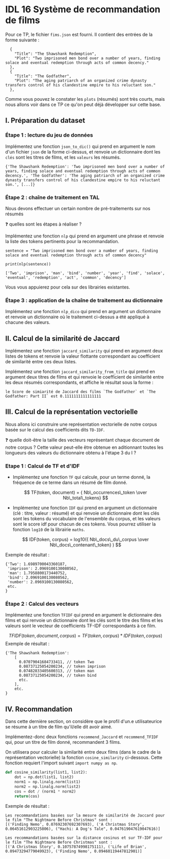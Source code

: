 
# IDL 16 Système de recommandation de films

Pour ce TP, le fichier `fims.json` est fourni. Il contient des entrées de la forme suivante : 

```jsonld
  {
    "Title": "The Shawshank Redemption",
    "Plot": "Two imprisoned men bond over a number of years, finding solace and eventual redemption through acts of common decency."
  },
  {
    "Title": "The Godfather",
    "Plot": "The aging patriarch of an organized crime dynasty transfers control of his clandestine empire to his reluctant son."
  },
```

Comme vous pouvez le constater les `plots` (résumés) sont très courts, mais nous allons voir dans ce TP ce qu'on peut déjà développer sur cette base.

## I. Préparation du dataset

### Étape 1 : lecture du jeu de données 

Implémentez une fonction `json_to_dic()` qui prend en argument le nom d'un fichier `json` de la forme ci-dessus, et renvoie un dictionnaire dont les `clés` sont les titres de films, et les `valeurs` les résumés.

```python!
{'The Shawshank Redemption': 'Two imprisoned men bond over a number of years, finding solace and eventual redemption through acts of common decency.', 'The Godfather': 'The aging patriarch of an organized crime dynasty transfers control of his clandestine empire to his reluctant son.', [...]}
```



### Étape 2 : chaîne de traitement en TAL 

Nous devons effectuer un certain nombre de pré-traitements sur nos résumés 

:question: quelles sont les étapes à réaliser ?

Implémentez une fonction `nlp` qui prend en argument une phrase et renvoie la liste des tokens pertinents pour la recommandation.

```python!
sentence = "Two imprisoned men bond over a number of years, finding solace and eventual redemption through acts of common decency"

print(nlp(sentence))

['Two', 'imprison', 'man', 'bind', 'number', 'year', 'find', 'solace', 'eventual', 'redemption', 'act', 'common', 'decency']
```

Vous vous appuierez pour cela sur des librairies existantes. 

### Étape 3 : application de la chaîne de traitement au dictionnaire 

Implémentez une fonction `nlp_dico` qui prend en argument un dictionnaire et renvoie un dictionnaire où le traitement ci-dessus a été appliqué à chacune des valeurs.

## II. Calcul de la similarité de Jaccard 

Implémentez une fonction `jaccard_similarity` qui prend en argument deux listes de tokens et renvoie la valeur flottante correspondant au coefficient de similarité entre ces deux listes.  


Implémentez une fonction `jaccard_similarity_from_title` qui prend en argument deux titres de films et qui renvoie le coefficient de similarité entre les deux résumés correspondants, et affiche le résultat sous la forme : 

```python!
le Score de simiarité de Jaccard des films `The Godfather` et `The Godfather: Part II` est 0.1111111111111111
```

## III. Calcul de la représentation vectorielle

Nous allons ici construire une représentation vectorielle de notre corpus basée sur le calcul des coefficients dits `TD-IDF`.

:question: quelle doit-être la taille des vecteurs représentant chaque document de notre corpus ? Cette valeur peut-elle être obtenue en aditionnant toutes les longueurs des valeurs du dictionnaire obtenu à l'étape 3 du I ?

### Etape 1 : Calcul de TF et d'IDF

- Implémentez une fonction `TF` qui calcule, pour un terme donné, la fréquence de ce terme dans un résumé de film donné. 

$$
TF(token, document) = { Nb\_occurrences\_token \over Nb\_total\_tokens} 
$$


- Implémentez une fonction `IDF` qui prend en argument un dictionnaire (clé : titre, valeur : résumé) et qui renvoie un dictionnaire dont les clés sont les tokens du vocabulaire de l'ensemble du corpus, et les valeurs sont le score idf pour chacun de ces tokens. 
Vous pourrez utiliser la fonction `log10` de la librairie `maths`.

$$
IDF(token, corpus) = log10({ Nb\_docs\_du\_corpus \over Nb\_docs\_contenant\_token} )
$$

Exemple de résultat : 
```csv
{'Two': 1.6989700043360187,
 'imprison': 2.0969100130080562,
 'man': 1.7958800173440752,
 'bind': 2.0969100130080562,
 'number': 2.0969100130080562,
 etc.
}
```

### Étape 2 : Calcul des vecteurs

Implémentez une fonction `TFIDF` qui prend en argument le dictionnaire des films et qui renvoie un dictionnaire dont les clés sont le titre des films et les valeurs sont le vecteur de coefficients TF-IDF correspondants à ce film.

$$
TFIDF(token, document, corpus) = TF(token, corpus) * IDF(token, corpus)
$$
Exemple de résultat : 

```csv
{'The Shawshank Redemption': 
    [
      0.07079041684733411, // token Two
      0.08737125054200234, // token imprison
      0.07482833405600313, // token man
      0.08737125054200234, // token bind
      etc.
    ],
    etc.
}
```

## IV. Recommandation

Dans cette dernière section, on considère que le profil d'un.e utilisateurice se résume à un titre de film qu'il/elle dit avoir aimé.

Implémentez-donc deux fonctions `recommend_Jaccard` et `recommend_TFIDF` qui, pour un titre de film donné, recommandent 3 films. 

On utilisera pour calculer la similarité entre deux films (dans le cadre de la représentation vectorielle) la fonction `cosine_similarity` ci-dessous. Cette fonction requiert l'import suivant `import numpy as np`.

```python 
def cosine_similarity(list1, list2):
    dot = np.dot(list1, list2)
    norm1 = np.linalg.norm(list1)
    norm2 = np.linalg.norm(list2)
    cos = dot / (norm1 * norm2)
    return(cos)
```


Exemple de résultat : 

```python!
Les recommandations basées sur la mesure de similarité de Jaccard pour le film "The Nightmare Before Christmas" sont :
[('Finding Nemo', 0.07692307692307693), ('A Christmas Story', 0.06451612903225806), ("Hachi: A Dog's Tale", 0.047619047619047616)]

Les recommandations basées sur la distance cosinus et sur TF-IDF pour le film "The Nightmare Before Christmas" sont :
[('A Christmas Story', 0.10757874998175111), ('Life of Brian', 0.09473294779049923), ('Finding Nemo', 0.09460119447812901)]
```



```